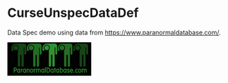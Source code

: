 # CurseUnspecDataDef

Data Spec demo using data from https://www.paranormaldatabase.com/. 

![paranormaldatabase.com](/misc/paranormal-logo.gif)
